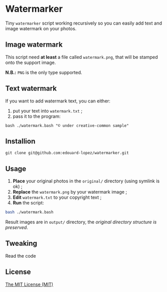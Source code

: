 # Watermarker

Tiny `watermarker` script working recursively so you can easily add text and image watermark on your photos.

## Image watermark

This script need **at least** a file called `watermark.png`, that will be stamped onto the support image.

**N.B.:** `PNG` is the only type supported.

## Text watermark

If you want to add watermark text, you can either:

1. put your text into `watermark.txt` ;
2. pass it to the program:

```
bash ./watermark.bash "© under creative-common sample"
```

## Installion

    git clone git@github.com:edouard-lopez/watermarker.git

## Usage
1. **Place** your original photos in the `original/` directory (using symlink is ok) ;
2. **Replace** the `watermark.png` by your watermark image ;
3. **Edit** `watermark.txt` to your copyright text ;
4. **Run** the script:

```bash
bash ./watermark.bash
```
Result images are in `output/` directory, the _original directory structure is preserved_.

## Tweaking

Read the code

## License

[The MIT License (MIT)](http://opensource.org/licenses/MIT)
